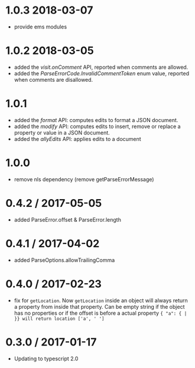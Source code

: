 
1.0.3 2018-03-07
==================
 - provide ems modules

1.0.2 2018-03-05
==================
 - added the *visit.onComment* API, reported when comments are allowed.
 - added the *ParseErrorCode.InvalidCommentToken* enum value, reported when comments are disallowed.

1.0.1
==================
 - added the *format* API: computes edits to format a JSON document.
 - added the *modify* API: computes edits to insert, remove or replace a property or value in a JSON document.
 - added the *allyEdits* API: applies edits to a document

1.0.0
==================
 * remove nls dependency (remove getParseErrorMessage)

0.4.2 / 2017-05-05
==================
 * added ParseError.offset & ParseError.length

0.4.1 / 2017-04-02
==================
 * added ParseOptions.allowTrailingComma

0.4.0 / 2017-02-23
==================
  * fix for `getLocation`. Now `getLocation` inside an object will always return a property from inside that property. Can be empty string if the object has no properties or if the offset is before a actual property  `{ "a": { | }} will return location ['a', ' ']`

0.3.0 / 2017-01-17
==================
  * Updating to typescript 2.0